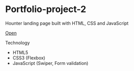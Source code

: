 # Portfolio-project-2
Hounter landing page built with HTML, CSS and JavaScript

[Open](https://egorkrinich.github.io/Portfolio-project-2/)

Technology

- HTML5
- СSS3 (Flexbox)
- JavaScript (Swiper, Form validation)
